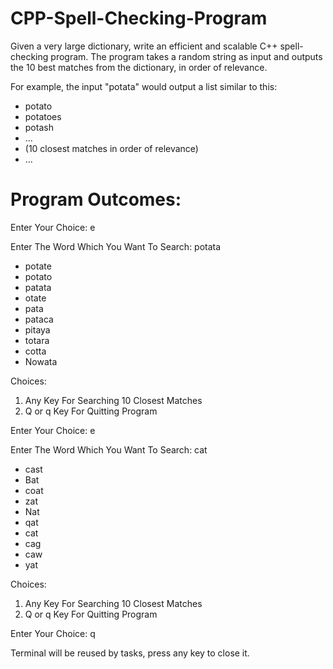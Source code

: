 # CPP-Spell-Checking-Program

Given a very large dictionary, write an efficient and scalable C++ spell-checking program. The program takes a random string as input and outputs the 10 best matches from the dictionary, in order of relevance.

For example, the input "potata" would output a list similar to this:
- potato
- potatoes
- potash
- ...
- (10 closest matches in order of relevance)
- ...


# Program Outcomes:

Enter Your Choice: e

Enter The Word Which You Want To Search: potata

- potate
- potato
- patata
- otate
- pata
- pataca
- pitaya
- totara
- cotta
- Nowata

Choices:
1. Any Key For Searching 10 Closest Matches
2. Q or q Key For Quitting Program

Enter Your Choice: e

Enter The Word Which You Want To Search: cat

- cast
- Bat
- coat
- zat
- Nat
- qat
- cat
- cag
- caw
- yat

Choices:
1. Any Key For Searching 10 Closest Matches
2. Q or q Key For Quitting Program

Enter Your Choice: q


Terminal will be reused by tasks, press any key to close it.
